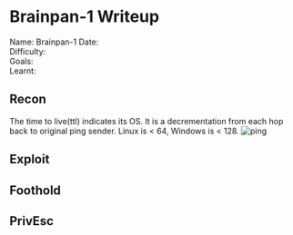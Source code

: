 # Brainpan-1 Writeup
Name: Brainpan-1
Date:  
Difficulty:  
Goals:  
Learnt:

## Recon

The time to live(ttl) indicates its OS. It is a decrementation from each hop back to original ping sender. Linux is < 64, Windows is < 128.
![ping](Screenshots/ping.png)
	
## Exploit

## Foothold

## PrivEsc

      
